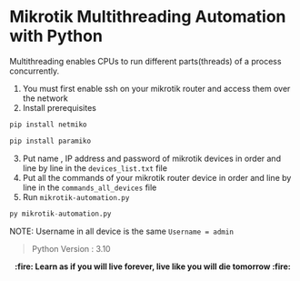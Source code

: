 # Mikrotik Multithreading Automation with Python 
Multithreading enables CPUs to run different parts(threads) of a process concurrently.
1. You must first enable ssh on your mikrotik router and access them over the network
2. Install prerequisites
```python
pip install netmiko

pip install paramiko
```
3.  Put name , IP address and password of mikrotik devices in order and line by line in the `devices_list.txt` file
4.  Put all the commands of your mikrotik router device in order and line by line in the `commands_all_devices` file
5.  Run `mikrotik-automation.py`
```python
py mikrotik-automation.py
```

NOTE: Username in all device is the same `Username = admin`

> Python Version : 3.10

<p align=center><b>:fire: Learn as if you will live forever, live like you will die tomorrow :fire:</p>
